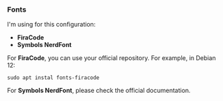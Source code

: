 ### Fonts

I'm using for this configuration:

- **FiraCode**
- **Symbols NerdFont**

For **FiraCode**, you can use your official repository. For example, in Debian 12:
```
sudo apt instal fonts-firacode
```

For **Symbols NerdFont**, please check the official documentation.

